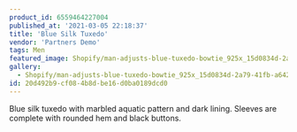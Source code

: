 ```yaml
---
product_id: 6559464227004
published_at: '2021-03-05 22:18:37'
title: 'Blue Silk Tuxedo'
vendor: 'Partners Demo'
tags: Men
featured_image: Shopify/man-adjusts-blue-tuxedo-bowtie_925x_15d0834d-2a79-41fb-a642-270e38f5d240.jpg
gallery:
  - Shopify/man-adjusts-blue-tuxedo-bowtie_925x_15d0834d-2a79-41fb-a642-270e38f5d240.jpg
id: 20d492b9-cf08-4b8d-be16-d0ba0189dcd0
---
```

<p>Blue silk tuxedo with marbled aquatic pattern and dark lining. Sleeves are complete with rounded hem and black buttons.</p>